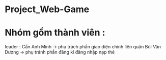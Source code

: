 # Project_Web-Game
# Nhóm gồm  thành viên :
 leader : Cấn Anh Minh -> phụ trách phần giao diện chính liên quân
 Bùi Văn Dương -> phụ tránh phần đăng kí đăng nhập nạp thẻ
